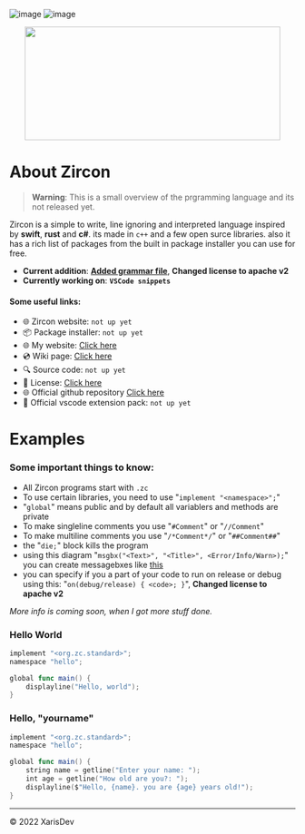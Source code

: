 ![image](https://img.shields.io/badge/Version-0.0.0-red)
![image](https://img.shields.io/badge/license-MIT-green)

<p align="center"><img src="https://cdn.discordapp.com/attachments/936652528966320168/1007262058766667796/Zircon_Logo_Transparent_Dark.png" width="450" height="200"></p>


# About Zircon
> **Warning**: This is a small overview of the prgramming language and its not released yet.

Zircon is a simple to write, line ignoring and interpreted language inspired by **swift**, **rust** and **c#**. its made in ``c++`` and a few open surce libraries. also it has a rich list of packages from the built in package installer you can use for free.
- **Current addition**: **[Added grammar file](https://github.com/vp10gr/Zircon-Lang/blob/main/Grammar/zircon_grammar.txt)**, **Changed license to apache v2**
- **Currently working on**: **``VSCode snippets``**

#### Some useful links:
- 🌐 Zircon website: `not up yet`
- 📦 Package installer: `not up yet`
- 🌐 My website: [Click here](https://www.xarisdev.com/)
- 💿 Wiki page: [Click here](https://github.com/vp10gr/podzol/wiki)
- 🔍 Source code: `not up yet`
- 🧶 License: [Click here](https://github.com/vp10gr/podzol/blob/main/license)
- 🌐 Official github repository [Click here](https://github.com/vp10gr/Zircon-Lang/)
- 🔌 Official vscode extension pack: `not up yet`

# Examples 
### Some important things to know:
- All Zircon programs start with ``.zc``
- To use certain libraries, you need to use "``implement "<namespace>";``"
- "``global``" means public and by default all variablers and methods are private
- To make singleline comments you use "``#Comment``" or "``//Comment``"
- To make multiline comments you use "``/*Comment*/``" or "``##Comment##``"
- the "``die;``" block kills the program
- using this diagram "``msgbx("<Text>", "<Title>", <Error/Info/Warn>);``" you can create messagebxes like [this](https://imgur.com/a/XxfUIIg) 
- you can specify if you a part of your code to run on release or debug using this: "``on(debug/release) { <code>; }``", **Changed license to apache v2**

*More info is coming soon, when I got more stuff done.*

### Hello World

```swift
implement "<org.zc.standard>";
namespace "hello";

global func main() {
    displayline("Hello, world");
}
```

### Hello, "yourname"

```swift
implement "<org.zc.standard>";
namespace "hello";

global func main() {
    string name = getline("Enter your name: ");
    int age = getline("How old are you?: ");
    displayline($"Hello, {name}. you are {age} years old!");
}

```

---
© 2022 XarisDev

